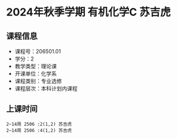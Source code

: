 # 2024年秋季学期 有机化学C 苏吉虎






## 课程信息

- 课程号：206501.01
- 学分：2
- 教学类型：理论课
- 开课单位：化学系
- 课程类别：专业选修
- 课程层次：本科计划内课程

## 上课时间

```
2~14周 2506 :2(1,2) 苏吉虎
2~14周 2506 :4(1,2) 苏吉虎
```

